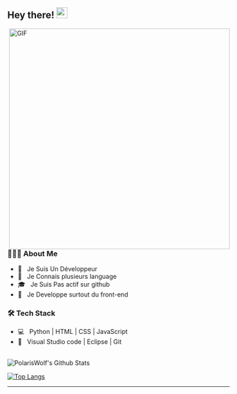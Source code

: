 <h2> Hey there! <img src="https://github.com/souvikguria98/souvikguria98/blob/master/Hi.gif" width="25"></h2>
<img align="right" alt="GIF" src="https://raw.githubusercontent.com/devSouvik/devSouvik/master/gif3.gif" width="500"/>

<h3> 👨🏻‍💻 About Me </h3>

- 🔭 &nbsp; Je Suis Un Développeur
- 🤔 &nbsp; Je Connais plusieurs language
- 🎓 &nbsp; Je Suis Pas actif sur github
- 💼 &nbsp; Je Developpe surtout du front-end


<h3>🛠 Tech Stack</h3>

- 💻 &nbsp; Python | HTML | CSS | JavaScript 
- 🔧 &nbsp; Visual Studio code | Eclipse | Git


<br>

<!-- ![souvik's Github Stats](https://github-readme-stats.vercel.app/api?username=devSouvik&show_icons=true&title_color=fff&icon_color=79ff97&text_color=9f9f9f&bg_color=151515) -->
<img align="center" src="https://github-readme-stats.vercel.app/api?username=PolarisWolf&include_all_commits=true&count_private=true&show_icons=true&line_height=20&title_color=7A7ADB&icon_color=2234AE&text_color=D3D3D3&bg_color=0,000000,130F40" alt="PolarisWolf's Github Stats">

</br>


[![Top Langs](https://github-readme-stats.vercel.app/api/top-langs/?username=PolarisWolf&layout=compact&text_color=daf7dc&bg_color=151515)](https://github.com/PolarisWolf/github-readme-stats)



----

